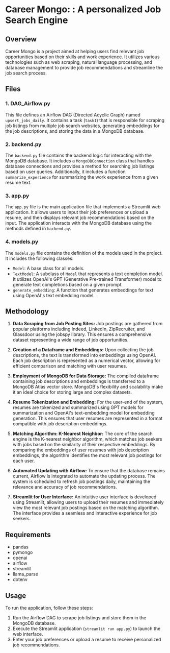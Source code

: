 # Career Mongo: : A personalized Job Search Engine

## Overview
Career Mongo is a project aimed at helping users find relevant job opportunities based on their skills and work experience. It utilizes various technologies such as web scraping, natural language processing, and database management to provide job recommendations and streamline the job search process.

## Files

### 1. DAG_Airflow.py
This file defines an Airflow DAG (Directed Acyclic Graph) named `upsert_jobs_daily`. It contains a task (`task1`) that is responsible for scraping job listings from multiple job search websites, generating embeddings for the job descriptions, and storing the data in a MongoDB database.

### 2. backend.py
The `backend.py` file contains the backend logic for interacting with the MongoDB database. It includes a `MongoDBConnection` class that handles database connections and provides a method for searching job listings based on user queries. Additionally, it includes a function `summarize_experience` for summarizing the work experience from a given resume text.

### 3. app.py
The `app.py` file is the main application file that implements a Streamlit web application. It allows users to input their job preferences or upload a resume, and then displays relevant job recommendations based on the input. The application interacts with the MongoDB database using the methods defined in `backend.py`.

### 4. models.py
The `models.py` file contains the definition of the models used in the project. It includes the following classes:

- `Model`: A base class for all models.
- `TextModel`: A subclass of `Model` that represents a text completion model. It utilizes OpenAI's GPT (Generative Pre-trained Transformer) model to generate text completions based on a given prompt.
- `generate_embedding`: A function that generates embeddings for text using OpenAI's text embedding model.

## Methodology

1. **Data Scraping from Job Posting Sites:** Job postings are gathered from popular platforms including Indeed, LinkedIn, ZipRecruiter, and Glassdoor using the jobspy library. This ensures a comprehensive dataset representing a wide range of job opportunities.

2. **Creation of a Dataframe and Embeddings:** Upon collecting the job descriptions, the text is transformed into embeddings using OpenAI. Each job description is represented as a numerical vector, allowing for efficient comparison and matching with user resumes.

3. **Employment of MongoDB for Data Storage:** The compiled dataframe containing job descriptions and embeddings is transferred to a MongoDB Atlas vector store. MongoDB's flexibility and scalability make it an ideal choice for storing large and complex datasets.

4. **Resume Tokenization and Embedding:** For the user-end of the system, resumes are tokenized and summarized using GPT models for summarization and OpenAI's text-embedding model for embedding generation. This ensures that user resumes are represented in a format compatible with job description embeddings.

5. **Matching Algorithm: K-Nearest Neighbor:** The core of the search engine is the K-nearest neighbor algorithm, which matches job seekers with jobs based on the similarity of their respective embeddings. By comparing the embeddings of user resumes with job description embeddings, the algorithm identifies the most relevant job postings for each user.

6. **Automated Updating with Airflow:** To ensure that the database remains current, Airflow is integrated to automate the updating process. The system is scheduled to refresh job postings daily, maintaining the relevance and accuracy of job recommendations.

7. **Streamlit for User Interface:** An intuitive user interface is developed using Streamlit, allowing users to upload their resumes and immediately view the most relevant job postings based on the matching algorithm. The interface provides a seamless and interactive experience for job seekers.

## Requirements
- pandas
- pymongo
- openai
- airflow
- streamlit
- llama_parse
- dotenv

## Usage
To run the application, follow these steps:
1. Run the Airflow DAG to scrape job listings and store them in the MongoDB database.
2. Execute the Streamlit application (`streamlit run app.py`) to launch the web interface.
3. Enter your job preferences or upload a resume to receive personalized job recommendations.

